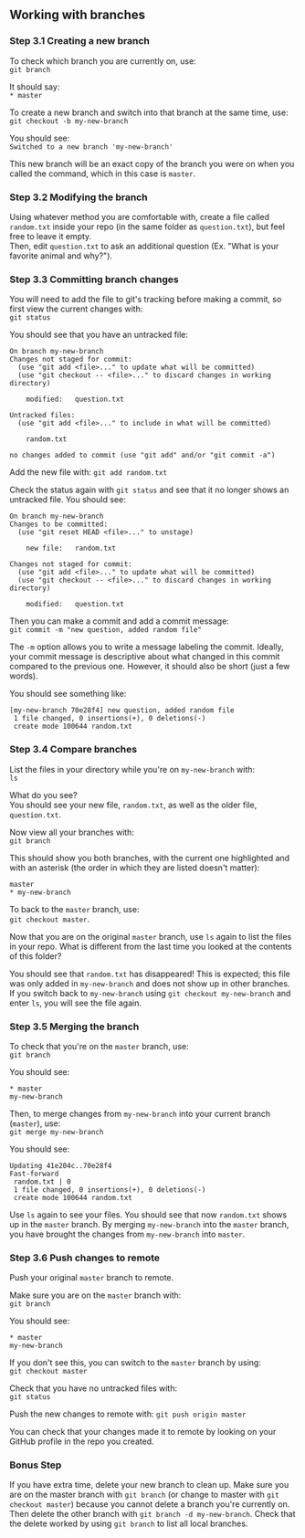 ## Working with branches
### Step 3.1 Creating a new branch
To check which branch you are currently on, use:  
`git branch`  

It should say:  
`* master`

To create a new branch and switch into that branch at the same time, use:  
`git checkout -b my-new-branch` 

You should see:  
`Switched to a new branch 'my-new-branch'`

This new branch will be an exact copy of the branch you were on when you called the command, which in this case is `master`.

### Step 3.2 Modifying the branch
Using whatever method you are comfortable with, create a file called `random.txt` inside your repo (in the same folder as `question.txt`), but feel free to leave it empty.  
Then, edit `question.txt` to ask an additional question (Ex. "What is your favorite animal and why?").

### Step 3.3 Committing branch changes
You will need to add the file to git's tracking before making a commit, so first view the current changes with:  
`git status`

You should see that you have an untracked file:
```
On branch my-new-branch
Changes not staged for commit:
  (use "git add <file>..." to update what will be committed)
  (use "git checkout -- <file>..." to discard changes in working directory)

	modified:   question.txt

Untracked files:
  (use "git add <file>..." to include in what will be committed)

	random.txt

no changes added to commit (use "git add" and/or "git commit -a")
```

Add the new file with:
`git add random.txt`

Check the status again with `git status` and see that it no longer shows an untracked file. You should see:
```
On branch my-new-branch
Changes to be committed:
  (use "git reset HEAD <file>..." to unstage)

	new file:   random.txt

Changes not staged for commit:
  (use "git add <file>..." to update what will be committed)
  (use "git checkout -- <file>..." to discard changes in working directory)

	modified:   question.txt
```

Then you can make a commit and add a commit message:  
`git commit -m "new question, added random file"`  

The `-m` option allows you to write a message labeling the commit. Ideally, your commit message is descriptive about what changed in this commit compared to the previous one. However, it should also be short (just a few words).

You should see something like:
```
[my-new-branch 70e28f4] new question, added random file
 1 file changed, 0 insertions(+), 0 deletions(-)
 create mode 100644 random.txt
```

### Step 3.4 Compare branches
List the files in your directory while you're on `my-new-branch` with:  
`ls` 

What do you see?  
You should see your new file, `random.txt`, as well as the older file, `question.txt`.

Now view all your branches with:  
`git branch`

This should show you both branches, with the current one highlighted and with an asterisk (the order in which they are listed doesn't matter):
```
master
* my-new-branch
```

To back to the `master` branch, use:  
`git checkout master`.

Now that you are on the original `master` branch, use `ls` again to list the files in your repo. What is different from the last time you looked at the contents of this folder? 

You should see that `random.txt` has disappeared! This is expected; this file was only added in `my-new-branch` and does not show up in other branches. If you switch back to `my-new-branch` using `git checkout my-new-branch` and enter `ls`, you will see the file again.

### Step 3.5 Merging the branch
To check that you're on the `master` branch, use:  
`git branch`

You should see:
```
* master
my-new-branch
```

Then, to merge changes from `my-new-branch` into your current branch (`master`), use:  
`git merge my-new-branch`

You should see:  
```
Updating 41e204c..70e28f4
Fast-forward
 random.txt | 0
 1 file changed, 0 insertions(+), 0 deletions(-)
 create mode 100644 random.txt
```

Use `ls` again to see your files. You should see that now `random.txt` shows up in the `master` branch. By merging `my-new-branch` into the `master` branch, you have brought the changes from `my-new-branch` into `master`.

### Step 3.6 Push changes to remote
Push your original `master` branch to remote. 

Make sure you are on the `master` branch with:  
`git branch`

You should see:  
```
* master
my-new-branch
```

If you don't see this, you can switch to the `master` branch by using:  
`git checkout master`

Check that you have no untracked files with:  
`git status`

Push the new changes to remote with:
`git push origin master`

You can check that your changes made it to remote by looking on your GitHub profile in the repo you created. 

### Bonus Step
If you have extra time, delete your new branch to clean up. Make sure you are on the master branch with `git branch` (or change to master with `git checkout master`) because you cannot delete a branch you're currently on. Then delete the other branch with `git branch -d my-new-branch`. Check that the delete worked by using `git branch` to list all local branches.
